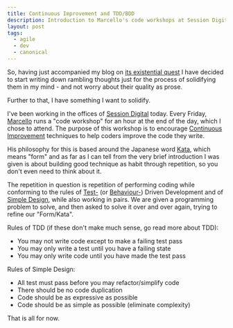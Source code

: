 ```yaml
---
title: Continuous Improvement and TDD/BDD
description: Introduction to Marcello's code workshops at Session Digital, and the principles of BDD and Simple Design.
layout: post
tags:
  - agile
  - dev
  - canonical
---
```

 
So, having just accompanied my blog on
[its existential quest](http://blog.robinwinslow.co.uk/post/37412613737/a-blogs-existential-quest)
I have decided to start writing down rambling thoughts just for the process of solidifying them in
my mind - and not worry about their quality as prose.

Further to that, I have something I want to solidify.

I've been working in the offices of [Session Digital](http://www.sessiondigital.com/) today. Every
Friday, [Marcello](https://twitter.com/_md) runs a "code workshop" for an hour at the end of the
day, which I chose to attend. The purpose of this workshop is to encourage
[Continuous Improvement](http://en.wikipedia.org/wiki/Continual_improvement_process) techniques to
help coders improve the code they write.

His philosophy for this is based around the Japanese word [Kata](http://en.wikipedia.org/wiki/Kata),
which means "form" and as far as I can tell from the very brief introduction I was given is about
building good technique as habit through repetition, so you don't even need to think about it.

The repetition in question is repetition of performing coding while conforming to the rules of
[Test-](http://en.wikipedia.org/wiki/Test-driven_development)
(or [Behaviour-](http://en.wikipedia.org/wiki/Behavior-driven_development)) Driven Development and of
[Simple Design](http://en.wikipedia.org/wiki/Extreme_programming_practices#Simple_design), while also
working in pairs. We are given a programming problem to solve, and then asked to solve it over and
over again, trying to refine our "Form/Kata".

Rules of TDD (if these don't make much sense, go read more about TDD):

 - You may not write code except to make a failing test pass
 - You may only write a test until you have a failing state
 - You may only write code until you have made the test pass

Rules of Simple Design:

 - All test must pass before you may refactor/simplify code
 - There should be no code duplication
 - Code should be as expressive as possible
 - Code should be as simple as possible (eliminate complexity)

That is all for now.
